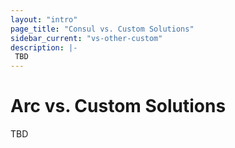 ```yaml
---
layout: "intro"
page_title: "Consul vs. Custom Solutions"
sidebar_current: "vs-other-custom"
description: |-
 TBD
---
```


# Arc vs. Custom Solutions

TBD
